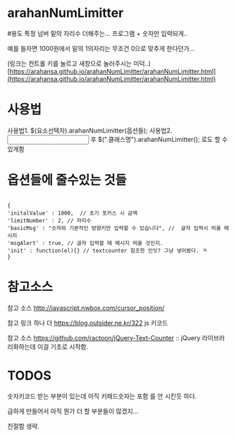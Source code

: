 # arahanNumLimitter


#용도 
특정 넘버 밑의 자리수 더해주는... 프로그램 + 숫자만 입력되게..

예를 들자면 1000원에서 밑의 1의자리는 무조건 0으로 맞추게 한다던가...

(링크는 컨트롤 키를 눌르고 새창으로 눌러주시는 미덕..)
[https://arahansa.github.io/arahanNumLimitter/arahanNumLimitter.html](https://arahansa.github.io/arahanNumLimitter/arahanNumLimitter.html)


# 사용법
사용법1.   $(요소선택자).arahanNumLimitter(옵션들);
사용법2.  <input type="text" class="클래스명" data-limitNumber="1" data-initalValue="2000" > 후 $(".클래스명").arahanNumLimitter(); 로도 할 수 있게함

# 옵션들에 줄수있는 것들
<pre><code>
{
'initalValue' : 1000,  // 초기 포커스 시 금액
'limitNumber' : 2, // 자리수
'basicMsg' : "숫자와 기본적인 방향키만 입력할 수 있습니다", //  글자 입력시 띄울 메시지
'msgAlert' : true, // 글자 입력할 때 메시지 띄울 것인지.
'init' : function(el){} // textcounter 참조한 인잇? 그냥 넣어봤다. ㅋ
}    
</pre></code>
# 참고소스
참고 소스 http://javascript.nwbox.com/cursor_position/

참고 링크 하나 더 https://blog.outsider.ne.kr/322 js 키코드

참고 소스 https://github.com/ractoon/jQuery-Text-Counter :: jQuery 라이브러리화하는데 이걸 기초로 시작함.

# TODOS 
 숫자키코드 받는 부분이 있는데 아직 키패드숫자는 포함 를 안 시킨듯 하다.
 
 급하게 만들어서 아직 뭔가 더 할 부분들이 많겠지...
 
 친절함 생략.
